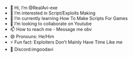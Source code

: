 - 👋 Hi, I’m @RealAvi-exe
- 👀 I’m interested in Script/Exploits Making
- 🌱 I’m currently learning How To Make Scripts For Games
- 💞️ I’m looking to collaborate on Youtube
- 📫 How to reach me - Message me obv 
- 😄 Pronouns: He/Him
- ⚡ Fun fact: Exploiters Don't Mainly Have Time Like me
- 🔎 Discord:imgoodavi

<!---
RealAvi-exe/RealAvi-exe is a ✨ special ✨ repository because its `README.md` (this file) appears on your GitHub profile.
You can click the Preview link to take a look at your changes.
--->
